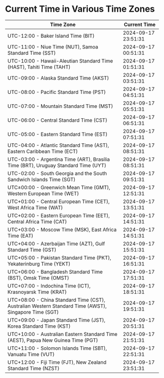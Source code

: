 # Current Time in Various Time Zones

| Time Zone | Current Time |
|-----------|--------------|
| UTC-12:00 - Baker Island Time (BIT) | 2024-09-17 23:51:31 |
| UTC-11:00 - Niue Time (NUT), Samoa Standard Time (SST) | 2024-09-17 00:51:31 |
| UTC-10:00 - Hawaii-Aleutian Standard Time (HAST), Tahiti Time (TAHT) | 2024-09-17 01:51:31 |
| UTC-09:00 - Alaska Standard Time (AKST) | 2024-09-17 03:51:31 |
| UTC-08:00 - Pacific Standard Time (PST) | 2024-09-17 04:51:31 |
| UTC-07:00 - Mountain Standard Time (MST) | 2024-09-17 05:51:31 |
| UTC-06:00 - Central Standard Time (CST) | 2024-09-17 06:51:31 |
| UTC-05:00 - Eastern Standard Time (EST) | 2024-09-17 07:51:31 |
| UTC-04:00 - Atlantic Standard Time (AST), Eastern Caribbean Time (ECT) | 2024-09-17 08:51:31 |
| UTC-03:00 - Argentina Time (ART), Brasília Time (BRT), Uruguay Standard Time (UYT) | 2024-09-17 08:51:31 |
| UTC-02:00 - South Georgia and the South Sandwich Islands Time (SGT) | 2024-09-17 09:51:31 |
| UTC±00:00 - Greenwich Mean Time (GMT), Western European Time (WET) | 2024-09-17 12:51:31 |
| UTC+01:00 - Central European Time (CET), West Africa Time (WAT) | 2024-09-17 13:51:31 |
| UTC+02:00 - Eastern European Time (EET), Central Africa Time (CAT) | 2024-09-17 14:51:31 |
| UTC+03:00 - Moscow Time (MSK), East Africa Time (EAT) | 2024-09-17 14:51:31 |
| UTC+04:00 - Azerbaijan Time (AZT), Gulf Standard Time (GST) | 2024-09-17 15:51:31 |
| UTC+05:00 - Pakistan Standard Time (PKT), Yekaterinburg Time (YEKT) | 2024-09-17 16:51:31 |
| UTC+06:00 - Bangladesh Standard Time (BST), Omsk Time (OMST) | 2024-09-17 17:51:31 |
| UTC+07:00 - Indochina Time (ICT), Krasnoyarsk Time (KRAT) | 2024-09-17 18:51:31 |
| UTC+08:00 - China Standard Time (CST), Australian Western Standard Time (AWST), Singapore Time (SGT) | 2024-09-17 19:51:31 |
| UTC+09:00 - Japan Standard Time (JST), Korea Standard Time (KST) | 2024-09-17 20:51:31 |
| UTC+10:00 - Australian Eastern Standard Time (AEST), Papua New Guinea Time (PGT) | 2024-09-17 21:51:31 |
| UTC+11:00 - Solomon Islands Time (SBT), Vanuatu Time (VUT) | 2024-09-17 22:51:31 |
| UTC+12:00 - Fiji Time (FJT), New Zealand Standard Time (NZST) | 2024-09-17 23:51:31 |

